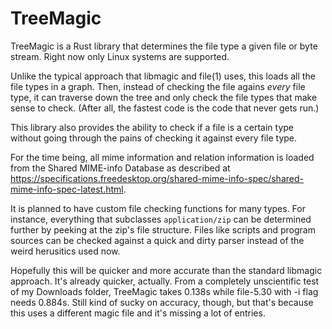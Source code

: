 # TreeMagic

TreeMagic is a Rust library that determines the file type a given file or byte stream. Right now only Linux systems are supported. 

Unlike the typical approach that libmagic and file(1) uses, this loads all the file types in a graph. Then, instead of checking the file agains *every* file type, it can traverse down the tree and only check the file types that make sense to check. (After all, the fastest code is the code that never gets run.)

This library also provides the ability to check if a file is a certain type without going through the pains of checking it against every file type.

For the time being, all mime information and relation information is loaded from the Shared MIME-info Database as described at https://specifications.freedesktop.org/shared-mime-info-spec/shared-mime-info-spec-latest.html.

It is planned to have custom file checking functions for many types. For instance, everything that subclasses `application/zip` can be determined further by peeking at the zip's file structure. Files like scripts and program sources can be checked against a quick and dirty parser instead of the weird herusitics used now.

Hopefully this will be quicker and more accurate than the standard libmagic approach. It's already quicker, actually. From a completely unscientific test of my Downloads folder, TreeMagic takes 0.138s while file-5.30 with -i flag needs 0.884s. Still kind of sucky on accuracy, though, but that's because this uses a different magic file and it's missing a lot of entries.
